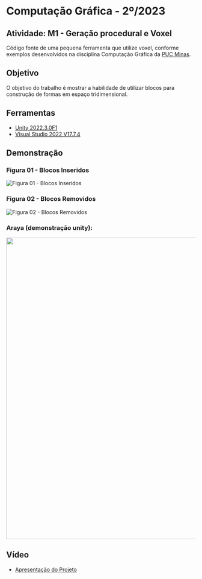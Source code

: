 # Computação Gráfica - 2º/2023


## Atividade: M1 - Geração procedural e Voxel

Código fonte de uma pequena ferramenta que utilize voxel, conforme exemplos desenvolvidos na disciplina Computação Gráfica da [PUC Minas](http://www.pucminas.br/).
 
## Objetivo
O objetivo do trabalho é mostrar a habilidade de utilizar blocos para construção de formas em espaço tridimensional.


## Ferramentas
*   [Unity 2022.3.0F1](https://unity3d.com/)
*   [Visual Studio 2022 V17.7.4](https://visualstudio.microsoft.com/pt-br/)


## Demonstração
### Figura 01 - Blocos Inseridos
![Figura 01 - Blocos Inseridos](https://github.com/hernanevelozo/CG/assets/88516429/c6dac268-8261-43a4-9380-d8c5fea4272d)
### Figura 02 - Blocos Removidos
![Figura 02 - Blocos Removidos](https://github.com/hernanevelozo/CG/assets/88516429/11207cc2-3d40-40c2-8318-c6176a97498c)

### Araya (demonstração unity): 

<p align="center">
  <img src="https://github.com/hernanevelozo/CG/assets/88516429/f45406c4-e0e4-4e64-b31c-121b8e731d79" width="800"/>
</p>

## Vídeo
*   [Apresentação do Projeto](https://www.youtube.com/)
